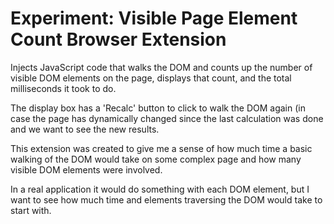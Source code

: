 # Experiment: Visible Page Element Count Browser Extension

Injects JavaScript code that walks the DOM and counts up the number of visible DOM elements on the page, displays that count, and the total milliseconds it took to do.

The display box has a 'Recalc' button to click to walk the DOM again (in case the page has dynamically changed since the last calculation was done and 
we want to see the new results.

This extension was created to give me a sense of how much time a basic walking of the DOM would take on some complex page and how many visible DOM elements were involved.

In a real application it would do something with each DOM element, but I want to see how much time and elements traversing the DOM would take to start with.

